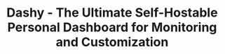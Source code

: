 ---
draft: false
title: "Dashy - The Ultimate Self-Hostable Personal Dashboard for Monitoring and Customization"
content:
  id: dashy
  name: Dashy
  website: https://dashy.to/
  short_description: "Dashy is a fully customizable, self-hostable dashboard that provides a streamlined interface for monitoring your apps and services with widgets, themes, icons, and status indicators. Perfect for tech enthusiasts and developers looking to optimize their workflow."
---
